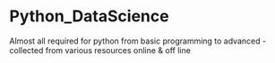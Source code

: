 # Python_DataScience
Almost all required for python from basic programming to advanced - collected from various resources online &amp; off line
